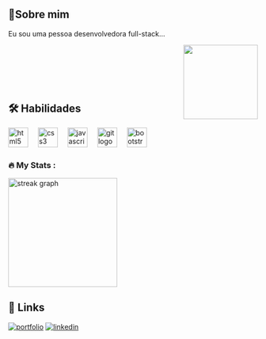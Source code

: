 ## 🚀Sobre mim
Eu sou uma pessoa desenvolvedora full-stack...

<img align="right" height="150" src="https://i.imgflip.com/65efzo.gif"  />
<br>
<br>
<br>
<br>
<br>


## 🛠 Habilidades
<div align="left">
  <img src="https://cdn.jsdelivr.net/gh/devicons/devicon/icons/html5/html5-original.svg" height="40" alt="html5 logo"  />
  <img width="12" />
  <img src="https://cdn.jsdelivr.net/gh/devicons/devicon/icons/css3/css3-original.svg" height="40" alt="css3 logo"  />
  <img width="12" />
  <img src="https://cdn.jsdelivr.net/gh/devicons/devicon/icons/javascript/javascript-original.svg" height="40" alt="javascript logo"  />
  <img width="12" />
  <img src="https://cdn.jsdelivr.net/gh/devicons/devicon/icons/git/git-original.svg" height="40" alt="git logo"  />
  <img width="12" />
  <img src="https://cdn.jsdelivr.net/gh/devicons/devicon/icons/bootstrap/bootstrap-original.svg" height="40" alt="bootstrap logo"  />
</div>








###



###



###


<h3 align="left">🔥   My Stats :</h3>

<div align="left">
  <img src="https://streak-stats.demolab.com?user=larialv12&locale=en&mode=daily&theme=dark&hide_border=false&border_radius=5&order=3" height="220" alt="streak graph"  />
</div>

###


###

###
## 🔗 Links
[![portfolio](https://img.shields.io/badge/my_portfolio-000?style=for-the-badge&logo=ko-fi&logoColor=white)](https://katherineoelsner.com/)
[![linkedin](https://img.shields.io/badge/linkedin-0A66C2?style=for-the-badge&logo=linkedin&logoColor=white)](https://www.linkedin.com/)



###

###
